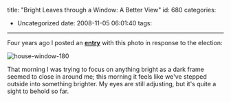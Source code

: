 title: "Bright Leaves through a Window: A Better View"
id: 680
categories:
  - Uncategorized
date: 2008-11-05 06:01:40
tags:
---

Four years ago I posted an **[entry](/node/180)** with this photo in response to the election:

![house-window-180](http://www.timlindgren.com/whereproject/wp-content/uploads/2008/11/house-window-180.jpg "house-window-180")

That morning I was trying to focus on anything bright as a dark frame seemed to close in around me; this morning it feels like we've stepped outside into something brighter. My eyes are still adjusting, but it's quite a sight to behold so far.